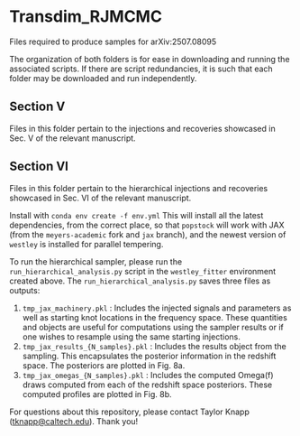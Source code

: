 # Transdim_RJMCMC
Files required to produce samples for arXiv:2507.08095

The organization of both folders is for ease in downloading and running the associated scripts. If there are script redundancies, it is such that each folder may be downloaded and run independently. 

## Section V

Files in this folder pertain to the injections and recoveries showcased in Sec. V of the relevant manuscript. 

## Section VI

Files in this folder pertain to the hierarchical injections and recoveries showcased in Sec. VI of the relevant manuscript.

Install with `conda env create -f env.yml` This will install all the latest dependencies, from the correct place, so that `popstock` will work with JAX (from the `meyers-academic` fork and `jax` branch), and the newest version of `westley` is installed for parallel tempering.

To run the hierarchical sampler, please run the `run_hierarchical_analysis.py` script in the `westley_fitter` environment created above. The `run_hierarchical_analysis.py` saves three files as outputs: 
1. `tmp_jax_machinery.pkl` : Includes the injected signals and parameters as well as starting knot locations in the frequency space. These quantities and objects are useful for computations using the sampler results or if one wishes to resample using the same starting injections. 
2. `tmp_jax_results_{N_samples}.pkl` : Includes the results object from the sampling. This encapsulates the posterior information in the redshift space. The posteriors are plotted in Fig. 8a.
3. `tmp_jax_omegas_{N_samples}.pkl` : Includes the computed Omega(f) draws computed from each of the redshift space posteriors. These computed profiles are plotted in Fig. 8b. 


For questions about this repository, please contact Taylor Knapp (tknapp@caltech.edu). Thank you!
